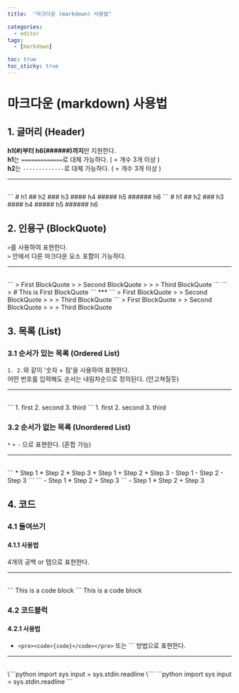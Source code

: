 ```yaml
---
title:  "마크다운 (markdown) 사용법" 

categories:
  - editor
tags:
  - [markdown]

toc: true
toc_sticky: true
---
```


마크다운 (markdown) 사용법
======================
## 1. 글머리 (Header)
**h1(#)부터 h6(######)까지**만 지원한다.  
**h1**는 `=============`로 대체 가능하다. ( = 개수 3개 이상 )  
**h2**는 `-------------`로 대체 가능하다. ( = 개수 3개 이상 )  

***
<br>
```
# h1
## h2
### h3
#### h4
##### h5
###### h6
```
# h1
## h2
### h3
#### h4
##### h5
###### h6

## 2. 인용구 (BlockQuote)
`>`를 사용하여 표현한다.  
`>` 안에서 다른 마크다운 요소 포함이 가능하다.  

***
<br>
```
> First BlockQuote
>   > Second BlockQuote
>   >   > Third BlockQuote
```
```
> # This is First BlockQuote
```
***
```
> First BlockQuote
>   > Second BlockQuote
>   >   > Third BlockQuote
```
> First BlockQuote
>    > Second BlockQuote
>    >    > Third BlockQuote

## 3. 목록 (List)
### 3.1 순서가 있는 목록 (Ordered List)
`1. 2.`와 같이 '숫자 + 점'을 사용하여 표현한다.  
어떤 번호를 입력해도 순서는 내림차순으로 정의된다. (안고쳐질듯)  

***
<br>
```
1. first
2. second
3. third
```
1. first
2. second
3. third

### 3.2 순서가 없는 목록 (Unordered List)
`*` `+` `-` 으로 표현한다. (혼합 가능)  

***
<br>
```
* Step 1
    * Step 2
        * Step 3
+ Step 1
    + Step 2
        + Step 3
- Step 1
    - Step 2
        - Step 3
```
```
- Step 1
    * Step 2
        + Step 3
```
- Step 1
    * Step 2
        + Step 3

## 4. 코드
### 4.1 들여쓰기
#### 4.1.1 사용법
4개의 공백 or 탭으로 표현한다.  

***
<br>
```
    This is a code block
```
    This is a code block

### 4.2 코드블럭
#### 4.2.1 사용법
- `<pre><code>{code}</code></pre>` 또는 \`\`\` 방법으로 표현한다.  

***
<br>
\```python
import sys
input = sys.stdin.readline
\```
```python
import sys
input = sys.stdin.readline
```
